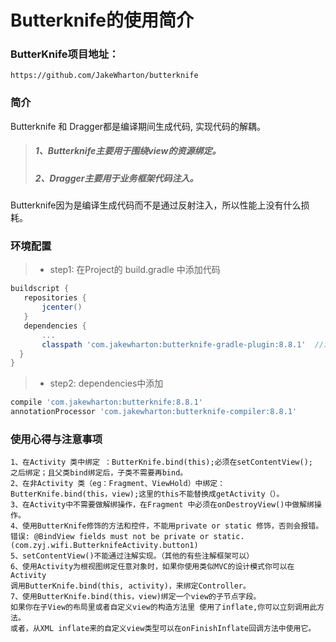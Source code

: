 # Butterknife的使用简介

### ButterKnife项目地址：
```
https://github.com/JakeWharton/butterknife
```
### 简介
  Butterknife 和 Dragger都是编译期间生成代码, 实现代码的解耦。
 > ##### 1、Butterknife主要用于围绕view的资源绑定。
 > ##### 2、Dragger主要用于业务框架代码注入。
 
 Butterknife因为是编译生成代码而不是通过反射注入，所以性能上没有什么损耗。
 
 ### 环境配置
 >* step1: 在Project的 build.gradle 中添加代码
 ```gradle
 buildscript {
    repositories {
        jcenter()
    }
    dependencies {
        ...
        classpath 'com.jakewharton:butterknife-gradle-plugin:8.8.1'  //添加这一行
   }
 }
```

>* step2: dependencies中添加
 ```gradle
 compile 'com.jakewharton:butterknife:8.8.1'
 annotationProcessor 'com.jakewharton:butterknife-compiler:8.8.1'
 ```

### 使用心得与注意事项
```
1、在Activity 类中绑定 ：ButterKnife.bind(this);必须在setContentView();
之后绑定；且父类bind绑定后，子类不需要再bind。
2、在非Activity 类（eg：Fragment、ViewHold）中绑定： 
ButterKnife.bind(this，view);这里的this不能替换成getActivity（）。
3、在Activity中不需要做解绑操作，在Fragment 中必须在onDestroyView()中做解绑操作。
4、使用ButterKnife修饰的方法和控件，不能用private or static 修饰，否则会报错。
错误: @BindView fields must not be private or static. (com.zyj.wifi.ButterknifeActivity.button1)
5、setContentView()不能通过注解实现。（其他的有些注解框架可以）
6、使用Activity为根视图绑定任意对象时，如果你使用类似MVC的设计模式你可以在Activity 
调用ButterKnife.bind(this, activity)，来绑定Controller。
7、使用ButterKnife.bind(this，view)绑定一个view的子节点字段。
如果你在子View的布局里或者自定义view的构造方法里 使用了inflate,你可以立刻调用此方法。
或者，从XML inflate来的自定义view类型可以在onFinishInflate回调方法中使用它。
```

